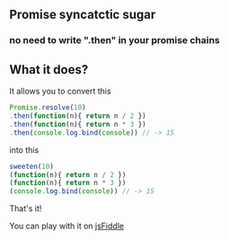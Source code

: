 ## Promise syncatctic sugar 
### no need to write ".then" in your promise chains

## What it does?

It allows you to convert this 

```js
Promise.resolve(10)
.then(function(n){ return n / 2 })
.then(function(n){ return n * 3 })
.then(console.log.bind(console)) // -> 15
```

into this

```js
sweeten(10)
(function(n){ return n / 2 })
(function(n){ return n * 3 })
(console.log.bind(console)) // -> 15
```

That's it!


You can play with it on [jsFiddle](https://jsfiddle.net/duzun/e5k8gppL/13/)

